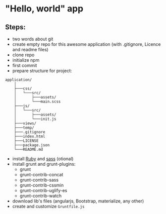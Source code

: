 # "Hello, world" app

## Steps:

 * two words about git
 * create empty repo for this awesome application (with .gitignore, Licence and readme files)
 * clone repo
 * initialize npm
 * first commit
 * prepare structure for project:
 
```
application/
	│
	├───css/
	│   └───src/
	│       ├───assets/
	│       └───main.scss
	├───js/
	│   └───src/
	│       ├───assets/
	│       └───init.js
	├───views/
	├───temp/
	├───.gitignore
	├───index.html
	├───LICENSE
	├───package.json
	└───README.md
```
 
 * install [Ruby](https://github.com/oneclick/rubyinstaller2/releases) and [sass](https://sass-scss.ru/install/) (otional)
 * install grunt and grunt-plugins:
   * grunt
   * grunt-contrib-concat
   * grunt-contrib-sass
   * grunt-contrib-cssmin
   * grunt-contrib-uglify-es
   * grunt-contrib-watch
 * download lib's files (angularjs, Bootstrap, materialize, any other)
 * create and customize `Gruntfile.js`

